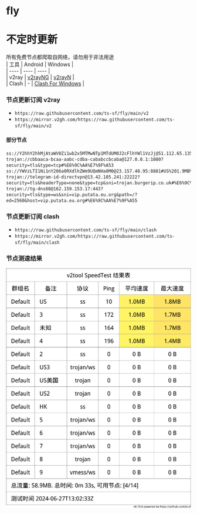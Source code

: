 # fly
# 不定时更新
所有免费节点都爬取自网络，请勿用于非法用途  
|  工具  | Android  | Windows  |  
|  ----  | ----   | ----  |  
| v2ray  | [v2rayNG](https://github.com/2dust/v2rayNG/releases) | [v2rayN](https://github.com/2dust/v2rayN/releases) |  
| Clash  | - | [Clash For Windows](https://github.com/2dust/clashN/releases) | 
  
### 节点更新订阅  v2ray
- `https://raw.githubusercontent.com/ts-sf/fly/main/v2`  
- `https://mirror.v2gh.com/https://raw.githubusercontent.com/ts-sf/fly/main/v2`  

#### 部分节点  
``` 
ss://Y2hhY2hhMjAtaWV0Zi1wb2x5MTMwNTp1MTdUM0J2cFlhYWl1VzJj@51.112.65.135:443#%E6%9C%AA%E7%9F%A52%2077.5KB%2Fs
trojan://cbbaaca-bcaa-aabc-cdba-cababccbcaba@127.0.0.1:1080?security=tls&type=tcp#%E6%9C%AA%E7%9F%A53
ss://YWVzLTI1Ni1nY206a0RXdlhZWm9UQmNHa0M0@23.157.40.95:8881#US%201.9MB%2Fs
trojan://telegram-id-directvpn@13.42.185.241:22222?security=tls&headerType=none&type=tcp&sni=trojan.burgerip.co.uk#%E6%9C%AA%E7%9F%A54
trojan://tg-dns68@162.159.153.17:443?security=tls&type=ws&sni=vip.putata.eu.org&path=/?ed=2560&host=vip.putata.eu.org#%E6%9C%AA%E7%9F%A55
```
### 节点更新订阅  clash
- `https://raw.githubusercontent.com/ts-sf/fly/main/clash`  
- `https://mirror.v2gh.com/https://raw.githubusercontent.com/ts-sf/fly/main/clash`  

### 节点测速结果
![image](traffic.png)
